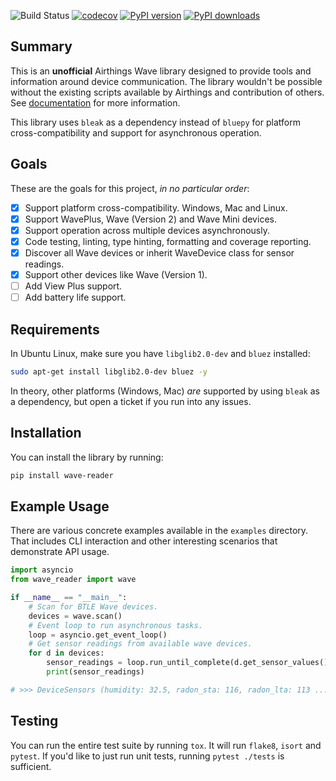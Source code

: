 ![Build Status](https://github.com/ztroop/wave-reader/workflows/Build%20Status/badge.svg)
[![codecov](https://codecov.io/gh/ztroop/wave-reader-utils/branch/master/graph/badge.svg?token=NG9H8YO1ID)](https://codecov.io/gh/ztroop/wave-reader-utils)
[![PyPI version](https://badge.fury.io/py/wave-reader.svg)](https://badge.fury.io/py/wave-reader)
[![PyPI downloads](https://img.shields.io/pypi/dm/wave-reader)](https://pypi.org/project/wave-reader/)

## Summary

This is an **unofficial** Airthings Wave library designed to provide tools and information
around device communication. The library wouldn't be possible without the existing scripts
available by Airthings and contribution of others.
See [documentation](https://ztroop.github.io/wave-reader-utils/) for more information.

This library uses `bleak` as a dependency instead of `bluepy` for platform cross-compatibility
and support for asynchronous operation.

## Goals

These are the goals for this project, _in no particular order_:

- [x] Support platform cross-compatibility. Windows, Mac and Linux.
- [x] Support WavePlus, Wave (Version 2) and Wave Mini devices.
- [x] Support operation across multiple devices asynchronously.
- [x] Code testing, linting, type hinting, formatting and coverage reporting.
- [x] Discover all Wave devices or inherit WaveDevice class for sensor readings.
- [x] Support other devices like Wave (Version 1).
- [ ] Add View Plus support.
- [ ] Add battery life support.

## Requirements

In Ubuntu Linux, make sure you have `libglib2.0-dev` and `bluez` installed:

```sh
sudo apt-get install libglib2.0-dev bluez -y
```

In theory, other platforms (Windows, Mac) _are_ supported by using `bleak` as a dependency, but open a ticket if you run into any issues.

## Installation

You can install the library by running:

```sh
pip install wave-reader
```

## Example Usage

There are various concrete examples available in the `examples` directory. That includes
CLI interaction and other interesting scenarios that demonstrate API usage.

```python
import asyncio
from wave_reader import wave

if __name__ == "__main__":
    # Scan for BTLE Wave devices.
    devices = wave.scan()
    # Event loop to run asynchronous tasks.
    loop = asyncio.get_event_loop()
    # Get sensor readings from available wave devices.
    for d in devices:
        sensor_readings = loop.run_until_complete(d.get_sensor_values())
        print(sensor_readings)

# >>> DeviceSensors (humidity: 32.5, radon_sta: 116, radon_lta: 113 ...
```

## Testing

You can run the entire test suite by running `tox`. It will run `flake8`, `isort` and `pytest`.
If you'd like to just run unit tests, running `pytest ./tests` is sufficient.
